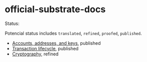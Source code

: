 # official-substrate-docs

Status:

Potencial status includes `translated`, `refined`, `proofed`, `published`.

- [Accounts, addresses, and keys](https://docs.substrate.io/learn/accounts-addresses-keys/), published
- [Transaction lifecycle](https://docs.substrate.io/learn/transaction-lifecycle/), published
- [Cryptography](https://docs.substrate.io/learn/cryptography/), refined